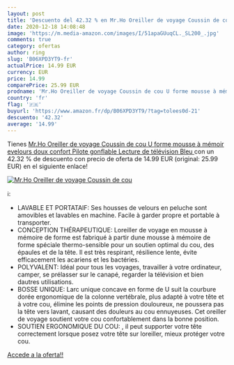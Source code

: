 ```yaml
---
layout: post
title: 'Descuento del 42.32 % en Mr.Ho Oreiller de voyage Coussin de cou '
date: 2020-12-18 14:08:48
image: 'https://m.media-amazon.com/images/I/51apaGUuqCL._SL200_.jpg'
comments: true
category: ofertas
author: ring
slug: 'B06XPD3YT9-fr'
actualPrice: 14.99 EUR
currency: EUR
price: 14.99
comparePrice: 25.99 EUR
prodname: 'Mr.Ho Oreiller de voyage Coussin de cou U forme mousse à mémoir evelours doux confort Pilote gonflable Lecture de télévision  Bleu '
country: 'fr'
flag: '🇫🇷'
buyurl: 'https://www.amazon.fr/dp/B06XPD3YT9/?tag=tolees0d-21'
descuento: '42.32'
average: '14.99'
---
```


Tienes [Mr.Ho Oreiller de voyage Coussin de cou U forme mousse à mémoir evelours doux confort Pilote gonflable Lecture de télévision  Bleu ](https://www.amazon.fr/dp/B06XPD3YT9/?tag=tolees0d-21) con un 42.32 % de descuento con precio de oferta de 14.99 EUR (original: 25.99 EUR) en el siguiente enlace!

[![Mr.Ho Oreiller de voyage Coussin de cou ](https://m.media-amazon.com/images/I/51apaGUuqCL._SL200_.jpg)](https://www.amazon.fr/dp/B06XPD3YT9/?tag=tolees0d-21)

ℹ️:

- LAVABLE ET PORTATAIF: Ses housses de velours en peluche sont amovibles et lavables en machine. Facile à garder propre et portable à transporter.
- CONCEPTION THÉRAPEUTIQUE: Loreiller de voyage en mousse à mémoire de forme est fabriqué à partir dune mousse à mémoire de forme spéciale thermo-sensible pour un soutien optimal du cou, des épaules et de la tête. Il est très respirant, résilience lente, évite efficacement les acariens et les bactéries.
- POLYVALENT: Idéal pour tous les voyages, travailler à votre ordinateur, camper, se prélasser sur le canapé, regarder la télévision et bien dautres utilisations.
- BOSSE UNIQUE: Larc unique concave en forme de U suit la courbure dorée ergonomique de la colonne vertébrale, plus adapté à votre tête et à votre cou, élimine les points de pression douloureux, ne poussera pas la tête vers lavant, causant des douleurs au cou ennuyeuses. Cet oreiller de voyage soutient votre cou confortablement dans la bonne position.
- SOUTIEN ERGONOMIQUE DU COU: , il peut supporter votre tête correctement lorsque posez votre tête sur loreiller, mieux protéger votre cou.

[Accede a la oferta!!](https://www.amazon.fr/dp/B06XPD3YT9/?tag=tolees0d-21)
